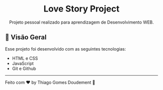 <h1 align="center"> Love Story Project </h1>

<p align="center">
Projeto pessoal realizado para aprendizagem de Desenvolvimento WEB.
</p>

## 🚀 Visão Geral

Esse projeto foi desenvolvido com as seguintes tecnologias:

- HTML e CSS
- JavaScript
- Git e Github

---

Feito com ♥ by Thiago Gomes Doudement :wave:
